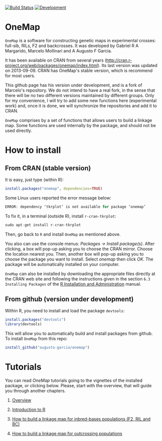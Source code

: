 [![Build Status](https://travis-ci.org/augusto-garcia/onemap.svg?branch=master)](https://travis-ci.org/augusto-garcia/onemap) [![Development](https://img.shields.io/badge/development-active-blue.svg)](https://img.shields.io/badge/development-active-blue.svg) 

# OneMap

`OneMap` is a software for constructing genetic maps in experimental
crosses: full-sib, RILs, F2 and backcrosses. It was developed by
Gabriel R A Margarido, Marcelo Mollinari and A Augusto F Garcia.

It has been available on CRAN from several years
(http://cran.r-project.org/web/packages/onemap/index.html). Its last
version was updated on 2013-09-09. CRAN has OneMap's stable version,
which is recommend for most users.

This github page has his version under development, and is a fork of
Marcelo's repository. We do not intend to have a real fork, in the
sense that there will be no two different versions maintained by
different groups. Only for my convenience, I will try to add some new
functions here (experimental work) and, once it is done, we will
synchronize the repositories and add it to CRAN.

`OneMap` comprises by a set of functions that allows users to build a
linkage map. Some functions are used internally by the package, and
should not be used directly.

# How to install

## From CRAN (stable version)

It is easy, just type (within R):

```R
install.packages("onemap", dependencies=TRUE)
```

Some Linux users reported the error message below:

```R
ERROR: dependency ‘tkrplot’ is not available for package ‘onemap’
```

To fix it, in a terminal (outside R), install `r-cran-tkrplot`:

```R
sudo apt-get install r-cran-tkrplot
```

Then, go back to `R` and install `OneMap` as mentioned above.

You also can use the console menus: _Packages -> Install
package(s)_. After clicking, a box will pop-up asking you to choose
the CRAN mirror. Choose the location nearest you. Then, another box
will pop-up asking you to choose the package you want to install.
Select _onemap_ then click _OK_. The package will be
automatically installed on your computer.

`OneMap` can also be installed by downloading the appropriate files
directly at the CRAN web site and following the instructions given in
the section `6.3 Installing Packages` of the
[R Installation and Administration](http://cran.r-project.org/doc/manuals/R-admin.pdf)
manual.

## From github (version under development)

Within R, you need to install and load the package `devtools`:

```R
install.packages("devtools")
library(devtools)
```

This will allow you to automatically build and install packages from
github. To install `OneMap` from this repo:

```R
install_github("augusto-garcia/onemap")
```

# Tutorials

You can read _OneMap_ tutorials going to the vignettes of the
installed package, or clicking below. Please, start with the overview,
that will guide you through another chapters.

1. [Overview](http://htmlpreview.github.com/?https://github.com/augusto-garcia/onemap/blob/master/inst/doc/Overview.html)

2. [Introduction to R](http://htmlpreview.github.com/?https://github.com/augusto-garcia/onemap/blob/master/inst/doc/Introduction_R.html)

3. [How to build a linkage map for inbred-bases populations (F2, RIL and BC)](http://htmlpreview.github.com/?https://github.com/augusto-garcia/onemap/blob/master/inst/doc/Inbred_Based_Populations.html)

4. [How to build a linkage map for outcrossing populations](http://htmlpreview.github.com/?https://github.com/augusto-garcia/onemap/blob/master/inst/doc/Outcrossing_Populations.html)
